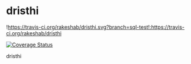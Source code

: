 # dristhi

!https://travis-ci.org/rakeshab/dristhi.svg?branch=sql-test!:https://travis-ci.org/rakeshab/dristhi

[![Coverage Status](https://coveralls.io/repos/rakeshab/dristhi/badge.svg?branch=sql-test&service=github)](https://coveralls.io/github/rakeshab/dristhi?branch=sql-test)

dristhi
